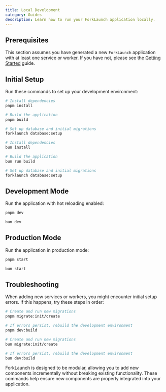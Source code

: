 ```yaml
---
title: Local Development
category: Guides
description: Learn how to run your ForkLaunch application locally.
---
```


## Prerequisites

This section assumes you have generated a new `ForkLaunch` application with at least one service or worker. If you have not, please see the [Getting Started](/docs/getting-started) guide.

## Initial Setup

Run these commands to set up your development environment:

<CodeTabs type="terminal">
  <Tab title="pnpm">

  ```bash
  # Install dependencies
  pnpm install

  # Build the application
  pnpm build

  # Set up database and initial migrations
  forklaunch database:setup
  ```

  </Tab>
  <Tab title="bun">

  ```bash
  # Install dependencies
  bun install

  # Build the application
  bun run build

  # Set up database and initial migrations
  forklaunch database:setup
  ```

  </Tab>
</CodeTabs>

## Development Mode

Run the application with hot reloading enabled:

<CodeTabs type="terminal">
  <Tab title="pnpm">

  ```bash
  pnpm dev
  ```

  </Tab>
  <Tab title="bun">

  ```bash
  bun dev
  ```

  </Tab>
</CodeTabs>

## Production Mode

Run the application in production mode:

<CodeTabs type="terminal">
  <Tab title="pnpm">

  ```bash
  pnpm start
  ```

  </Tab>
  <Tab title="bun">

  ```bash
  bun start
  ```

  </Tab>
</CodeTabs>

## Troubleshooting

When adding new services or workers, you might encounter initial setup errors. If this happens, try these steps in order:

<CodeTabs type="terminal">
  <Tab title="pnpm">

  ```bash
  # Create and run new migrations
  pnpm migrate:init/create

  # If errors persist, rebuild the development environment
  pnpm dev:build
  ```

  </Tab>
  <Tab title="bun">

  ```bash
  # Create and run new migrations
  bun migrate:init/create
  
  # If errors persist, rebuild the development environment
  bun dev:build
  ```

  </Tab>
</CodeTabs>

ForkLaunch is designed to be modular, allowing you to add new components incrementally without breaking existing functionality. These commands help ensure new components are properly integrated into your application.
